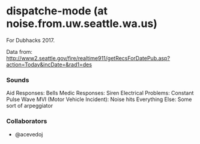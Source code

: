 # dispatche-mode (at noise.from.uw.seattle.wa.us)

For Dubhacks 2017.

Data from: http://www2.seattle.gov/fire/realtime911/getRecsForDatePub.asp?action=Today&incDate=&rad1=des

### Sounds

Aid Responses: Bells
Medic Responses: Siren
Electrical Problems: Constant Pulse Wave
MVI (Motor Vehicle Incident): Noise hits
Everything Else: Some sort of arpeggiator


### Collaborators

* @acevedoj
